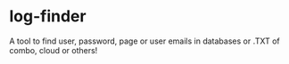 # log-finder
A tool to find user, password, page or user emails in databases or .TXT of combo, cloud or others!
